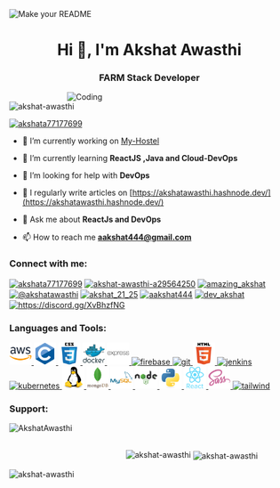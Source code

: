 <img width="1834" alt="Make your README" src="https://github.com/Akshat-Awasthi/Akshat-Awasthi/assets/115067271/020b98b1-032a-48cc-ad55-82622a4efa3c">

<h1 align="center">Hi 👋, I'm Akshat Awasthi</h1>
<h3 align="center">FARM Stack Developer</h3>
<img align="right" alt="Coding" width="400" src="https://camo.githubusercontent.com/7de37139d0b4c1ce40865e799b446c0e963a3dd8fb68d239707237c40604fa3d/68747470733a2f2f63646e2e6472696262626c652e636f6d2f75736572732f3733303730332f73637265656e73686f74732f363538313234332f6176656e746f2e676966">

<p align="left"> <img src="https://komarev.com/ghpvc/?username=akshat-awasthi&label=Profile%20views&color=0e75b6&style=flat" alt="akshat-awasthi" /> </p>

<p align="left"> <a href="https://twitter.com/akshata77177699" target="blank"><img src="https://img.shields.io/twitter/follow/akshata77177699?logo=twitter&style=for-the-badge" alt="akshata77177699" /></a> </p>

- 🔭 I’m currently working on [My-Hostel](https://github.com/Akshat-Awasthi/My-Hostel)

- 🌱 I’m currently learning **ReactJS ,Java and Cloud-DevOps**

- 🤝 I’m looking for help with **DevOps**

- 📝 I regularly write articles on [https://akshatawasthi.hashnode.dev/](https://akshatawasthi.hashnode.dev/)

- 💬 Ask me about **ReactJs and DevOps**

- 📫 How to reach me **aakshat444@gmail.com**

<h3 align="left">Connect with me:</h3>
<p align="left">
<a href="https://twitter.com/akshata77177699" target="blank"><img align="center" src="https://raw.githubusercontent.com/rahuldkjain/github-profile-readme-generator/master/src/images/icons/Social/twitter.svg" alt="akshata77177699" height="30" width="40" /></a>
<a href="https://linkedin.com/in/akshat-awasthi-a29564250" target="blank"><img align="center" src="https://raw.githubusercontent.com/rahuldkjain/github-profile-readme-generator/master/src/images/icons/Social/linked-in-alt.svg" alt="akshat-awasthi-a29564250" height="30" width="40" /></a>
<a href="https://instagram.com/amazing_akshat" target="blank"><img align="center" src="https://raw.githubusercontent.com/rahuldkjain/github-profile-readme-generator/master/src/images/icons/Social/instagram.svg" alt="amazing_akshat" height="30" width="40" /></a>
<a href="https://hashnode.com/@akshatawasthi" target="blank"><img align="center" src="https://raw.githubusercontent.com/rahuldkjain/github-profile-readme-generator/master/src/images/icons/Social/hashnode.svg" alt="@akshatawasthi" height="30" width="40" /></a>
<a href="https://www.codechef.com/users/akshat_21_25" target="blank"><img align="center" src="https://cdn.jsdelivr.net/npm/simple-icons@3.1.0/icons/codechef.svg" alt="akshat_21_25" height="30" width="40" /></a>
<a href="https://www.hackerrank.com/aakshat444" target="blank"><img align="center" src="https://raw.githubusercontent.com/rahuldkjain/github-profile-readme-generator/master/src/images/icons/Social/hackerrank.svg" alt="aakshat444" height="30" width="40" /></a>
<a href="https://www.leetcode.com/dev_akshat" target="blank"><img align="center" src="https://raw.githubusercontent.com/rahuldkjain/github-profile-readme-generator/master/src/images/icons/Social/leet-code.svg" alt="dev_akshat" height="30" width="40" /></a>
<a href="https://discord.gg/https://discord.gg/XvBhzfNG" target="blank"><img align="center" src="https://raw.githubusercontent.com/rahuldkjain/github-profile-readme-generator/master/src/images/icons/Social/discord.svg" alt="https://discord.gg/XvBhzfNG" height="30" width="40" /></a>
</p>

<h3 align="left">Languages and Tools:</h3>
<p align="left"> <a href="https://aws.amazon.com" target="_blank" rel="noreferrer"> <img src="https://raw.githubusercontent.com/devicons/devicon/master/icons/amazonwebservices/amazonwebservices-original-wordmark.svg" alt="aws" width="40" height="40"/> </a> <a href="https://www.cprogramming.com/" target="_blank" rel="noreferrer"> <img src="https://raw.githubusercontent.com/devicons/devicon/master/icons/c/c-original.svg" alt="c" width="40" height="40"/> </a> <a href="https://www.w3schools.com/css/" target="_blank" rel="noreferrer"> <img src="https://raw.githubusercontent.com/devicons/devicon/master/icons/css3/css3-original-wordmark.svg" alt="css3" width="40" height="40"/> </a> <a href="https://www.docker.com/" target="_blank" rel="noreferrer"> <img src="https://raw.githubusercontent.com/devicons/devicon/master/icons/docker/docker-original-wordmark.svg" alt="docker" width="40" height="40"/> </a> <a href="https://expressjs.com" target="_blank" rel="noreferrer"> <img src="https://raw.githubusercontent.com/devicons/devicon/master/icons/express/express-original-wordmark.svg" alt="express" width="40" height="40"/> </a> <a href="https://firebase.google.com/" target="_blank" rel="noreferrer"> <img src="https://www.vectorlogo.zone/logos/firebase/firebase-icon.svg" alt="firebase" width="40" height="40"/> </a> <a href="https://git-scm.com/" target="_blank" rel="noreferrer"> <img src="https://www.vectorlogo.zone/logos/git-scm/git-scm-icon.svg" alt="git" width="40" height="40"/> </a> <a href="https://www.w3.org/html/" target="_blank" rel="noreferrer"> <img src="https://raw.githubusercontent.com/devicons/devicon/master/icons/html5/html5-original-wordmark.svg" alt="html5" width="40" height="40"/> </a> <a href="https://www.jenkins.io" target="_blank" rel="noreferrer"> <img src="https://www.vectorlogo.zone/logos/jenkins/jenkins-icon.svg" alt="jenkins" width="40" height="40"/> </a> <a href="https://kubernetes.io" target="_blank" rel="noreferrer"> <img src="https://www.vectorlogo.zone/logos/kubernetes/kubernetes-icon.svg" alt="kubernetes" width="40" height="40"/> </a> <a href="https://www.linux.org/" target="_blank" rel="noreferrer"> <img src="https://raw.githubusercontent.com/devicons/devicon/master/icons/linux/linux-original.svg" alt="linux" width="40" height="40"/> </a> <a href="https://www.mongodb.com/" target="_blank" rel="noreferrer"> <img src="https://raw.githubusercontent.com/devicons/devicon/master/icons/mongodb/mongodb-original-wordmark.svg" alt="mongodb" width="40" height="40"/> </a> <a href="https://www.mysql.com/" target="_blank" rel="noreferrer"> <img src="https://raw.githubusercontent.com/devicons/devicon/master/icons/mysql/mysql-original-wordmark.svg" alt="mysql" width="40" height="40"/> </a> <a href="https://nodejs.org" target="_blank" rel="noreferrer"> <img src="https://raw.githubusercontent.com/devicons/devicon/master/icons/nodejs/nodejs-original-wordmark.svg" alt="nodejs" width="40" height="40"/> </a> <a href="https://www.python.org" target="_blank" rel="noreferrer"> <img src="https://raw.githubusercontent.com/devicons/devicon/master/icons/python/python-original.svg" alt="python" width="40" height="40"/> </a> <a href="https://reactjs.org/" target="_blank" rel="noreferrer"> <img src="https://raw.githubusercontent.com/devicons/devicon/master/icons/react/react-original-wordmark.svg" alt="react" width="40" height="40"/> </a> <a href="https://sass-lang.com" target="_blank" rel="noreferrer"> <img src="https://raw.githubusercontent.com/devicons/devicon/master/icons/sass/sass-original.svg" alt="sass" width="40" height="40"/> </a> <a href="https://tailwindcss.com/" target="_blank" rel="noreferrer"> <img src="https://www.vectorlogo.zone/logos/tailwindcss/tailwindcss-icon.svg" alt="tailwind" width="40" height="40"/> </a> </p>

<h3 align="left">Support:</h3>
<p><a href="https://www.buymeacoffee.com/AkshatAwasthi"> <img align="left" src="https://cdn.buymeacoffee.com/buttons/v2/default-yellow.png" height="50" width="210" alt="AkshatAwasthi" /></a></p><br><br>

<p><img align="left" src="https://github-readme-stats.vercel.app/api/top-langs?username=akshat-awasthi&show_icons=true&locale=en&layout=compact" alt="akshat-awasthi" /></p>

<p>&nbsp;<img align="center" src="https://github-readme-stats.vercel.app/api?username=akshat-awasthi&show_icons=true&locale=en" alt="akshat-awasthi" /></p>

<p><img align="center" src="https://github-readme-streak-stats.herokuapp.com/?user=akshat-awasthi&" alt="akshat-awasthi" /></p>
